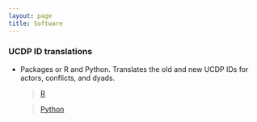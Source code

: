 ```yaml
---
layout: page
title: Software
---
```


### UCDP ID translations
- Packages or R and Python. Translates the old and new UCDP IDs for actors,
conflicts, and dyads.

  > [R](https://github.com/newton-c/UCDP_ID_translation_R)

  > [Python](https://github.com/newton-c/UCDP_IT_translation_python)
